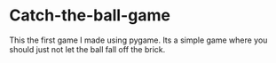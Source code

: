 # Catch-the-ball-game
This the first game I made using pygame.
Its a simple game where you should just not let the ball fall off the brick.
